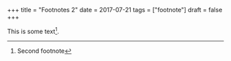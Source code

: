+++
title = "Footnotes 2"
date = 2017-07-21
tags = ["footnote"]
draft = false
+++

This is some text[^fn:1].

[^fn:1]: Second footnote